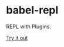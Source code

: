 # babel-repl

REPL with Plugins.

[Try it out](https://circleci.com/api/v1/project/motiz88/babel-repl/latest/artifacts/0//home/ubuntu/babel-repl/build/index.html?branch=ci&filter=successful)
